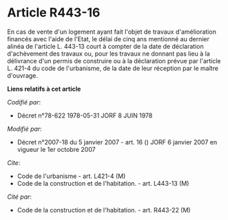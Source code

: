 # Article R443-16

En cas de vente d'un logement ayant fait l'objet de travaux d'amélioration financés avec l'aide de l'Etat, le délai de cinq
ans mentionné au dernier alinéa de l'article L. 443-13 court à compter de la date de déclaration d'achèvement des travaux ou,
pour les travaux ne donnant pas lieu à la délivrance d'un permis de construire ou à la déclaration prévue par l'article L.
421-4 du code de l'urbanisme, de la date de leur réception par le maître d'ouvrage.

**Liens relatifs à cet article**

_Codifié par_:

  - Décret n°78-622 1978-05-31 JORF 8 JUIN 1978

_Modifié par_:

  - Décret n°2007-18 du 5 janvier 2007 - art. 16 () JORF 6 janvier 2007 en vigueur le 1er octobre 2007

_Cite_:

  - Code de l'urbanisme - art. L421-4 (M)
  - Code de la construction et de l'habitation. - art. L443-13 (M)

_Cité par_:

  - Code de la construction et de l'habitation. - art. R443-22 (M)
